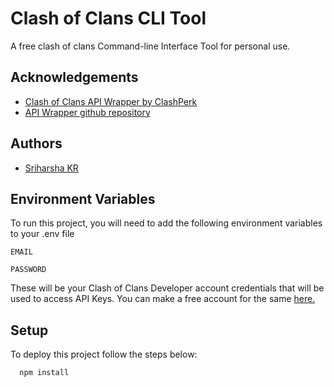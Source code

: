 
# Clash of Clans CLI Tool

A free clash of clans Command-line Interface Tool for personal use. 


## Acknowledgements

 - [Clash of Clans API Wrapper by ClashPerk ](https://www.npmjs.com/package/clashofclans.js)
 - [API Wrapper github repository](github.com/clashperk/clashofclans.js)



## Authors

- [Sriharsha KR ](https://www.github.com/neo193)


## Environment Variables

To run this project, you will need to add the following environment variables to your .env file

`EMAIL`

`PASSWORD`

These will be your Clash of Clans Developer account credentials that will be used to access API Keys. You can make a free account for the same [here.](https://developer.clashofclans.com/#/)


## Setup

To deploy this project follow the steps below:

```bash
  npm install
```

